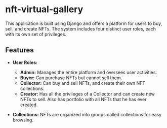 # nft-virtual-gallery
This application is built using Django and offers a platform for users to buy, sell, and create NFTs. The system includes four distinct user roles, each with its own set of privileges.

## Features

- **User Roles:**
  - **Admin:** Manages the entire platform and oversees user activities.
  - **Buyer:** Can purchase NFTs but cannot sell them.
  - **Collector:** Can buy and sell NFTs, and create their own NFT collections.
  - **Creator:** Has all the privileges of a Collector and can create new NFTs to sell. Also has portfolio with all NFTs that he has ever created.

- **Collections:** NFTs are organized into groups called collections for easy browsing.
